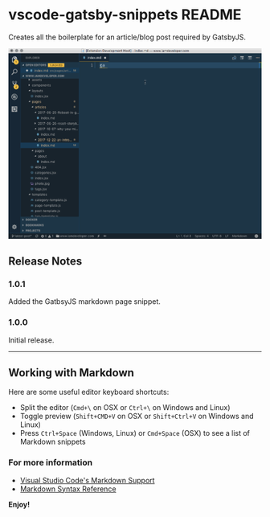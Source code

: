 # vscode-gatsby-snippets README

Creates all the boilerplate for an article/blog post required by GatsbyJS.

![Gatsby JS snippets in action](images/snippet-in-action.gif)

## Release Notes

### 1.0.1

Added the GatbsyJS markdown page snippet.

### 1.0.0

Initial release.

-----------------------------------------------------------------------------------------------------------

## Working with Markdown

Here are some useful editor keyboard shortcuts:

* Split the editor (`Cmd+\` on OSX or `Ctrl+\` on Windows and Linux)
* Toggle preview (`Shift+CMD+V` on OSX or `Shift+Ctrl+V` on Windows and Linux)
* Press `Ctrl+Space` (Windows, Linux) or `Cmd+Space` (OSX) to see a list of Markdown snippets

### For more information

* [Visual Studio Code's Markdown Support](http://code.visualstudio.com/docs/languages/markdown)
* [Markdown Syntax Reference](https://help.github.com/articles/markdown-basics/)

**Enjoy!**